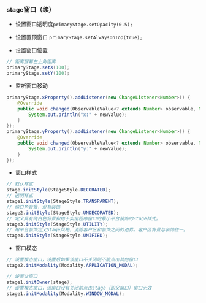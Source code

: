### stage窗口（续）

* 设置窗口透明度`primaryStage.setOpacity(0.5);`

* 设置置顶窗口 `primaryStage.setAlwaysOnTop(true);`

* 设置窗口位置
  
```java
// 距离屏幕左上角距离
primaryStage.setX(100);  
primaryStage.setY(100);
```

* 监听窗口移动
  
```java
primaryStage.xProperty().addListener(new ChangeListener<Number>() {  
    @Override  
    public void changed(ObservableValue<? extends Number> observable, Number oldValue, Number newValue) {  
        System.out.println("x:" + newValue);  
    }  
});  
primaryStage.yProperty().addListener(new ChangeListener<Number>() {  
    @Override  
    public void changed(ObservableValue<? extends Number> observable, Number oldValue, Number newValue) {  
        System.out.println("y:" + newValue);  
    }  
});
```

* 窗口样式
 ```java
// 默认样式  
stage.initStyle(StageStyle.DECORATED);
// 透明样式  
stage1.initStyle(StageStyle.TRANSPARENT);
// 纯白色背景，没有装饰  
stage2.initStyle(StageStyle.UNDECORATED);
// 定义具有纯白色背景和用于实用程序窗口的最小平台装饰的Stage样式。
stage3.initStyle(StageStyle.UTILITY);
// 用平台装饰定义Stage风格，消除客户区和装饰之间的边界。客户区背景与装饰统一。
stage4.initStyle(StageStyle.UNIFIED);
 ```

* 窗口模态
  
```java
// 设置模态窗口，设置后如果该窗口不关闭则不能点击其他窗口
stage2.initModality(Modality.APPLICATION_MODAL);
```

```java
// 设置父窗口
stage1.initOwner(stage);  
// 设置模态窗口，该窗口没有关闭前点击stage（即父窗口）窗口无效
stage1.initModality(Modality.WINDOW_MODAL);
```
